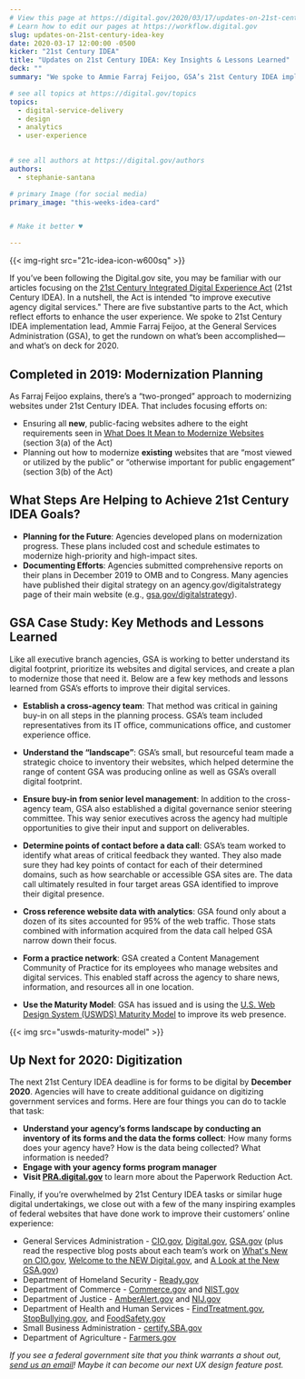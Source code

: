 ```yaml
---
# View this page at https://digital.gov/2020/03/17/updates-on-21st-century-idea-key
# Learn how to edit our pages at https://workflow.digital.gov
slug: updates-on-21st-century-idea-key
date: 2020-03-17 12:00:00 -0500
kicker: "21st Century IDEA"
title: "Updates on 21st Century IDEA: Key Insights & Lessons Learned"
deck: ""
summary: "We spoke to Ammie Farraj Feijoo, GSA’s 21st Century IDEA implementation lead, to get the rundown on what’s been accomplished and what’s on deck for 2020."

# see all topics at https://digital.gov/topics
topics:
  - digital-service-delivery
  - design
  - analytics
  - user-experience
  

# see all authors at https://digital.gov/authors
authors:
  - stephanie-santana

# primary Image (for social media)
primary_image: "this-weeks-idea-card"


# Make it better ♥

---
```


{{< img-right src="21c-idea-icon-w600sq" >}}

If you’ve been following the Digital.gov site, you may be familiar with our articles focusing on the [21st Century Integrated Digital Experience Act](https://digital.gov/resources/21st-century-integrated-digital-experience-act/) (21st Century IDEA). In a nutshell, the Act is intended “to improve executive agency digital services." There are five substantive parts to the Act, which reflect efforts to enhance the user experience. We spoke to 21st Century IDEA implementation lead, Ammie Farraj Feijoo, at the General Services Administration (GSA), to get the rundown on what’s been accomplished&mdash;and what’s on deck for 2020.

## Completed in 2019: Modernization Planning

As Farraj Feijoo explains, there’s a “two-pronged” approach to modernizing websites under 21st Century IDEA. That includes focusing efforts on:

- Ensuring all **new**, public-facing websites adhere to the eight requirements seen in [What Does It Mean to Modernize Websites](https://digital.gov/resources/21st-century-integrated-digital-experience-act/#what-does-it-mean-to-modernize-websites) (section 3(a) of the Act)
- Planning out how to modernize **existing** websites that are “most viewed or utilized by the public” or “otherwise important for public engagement” (section 3(b) of the Act)

## What Steps Are Helping to Achieve 21st Century IDEA Goals?

- **Planning for the Future**: Agencies developed plans on modernization progress. These plans included cost and schedule estimates to modernize high-priority and high-impact sites.
- **Documenting Efforts**: Agencies submitted comprehensive reports on their plans in December 2019 to OMB and to Congress. Many agencies have published their digital strategy on an agency.gov/digitalstrategy page of their main website (e.g., [gsa.gov/digitalstrategy](https://www.gsa.gov/technology/government-it-initiatives/digital-strategy)).

## GSA Case Study: Key Methods and Lessons Learned

Like all executive branch agencies, GSA is working to better understand its digital footprint, prioritize its websites and digital services, and create a plan to modernize those that need it. Below are a few key methods and lessons learned from GSA’s efforts to improve their digital services.

- **Establish a cross-agency team**: That method was critical in gaining buy-in on all steps in the planning process. GSA’s team included representatives from its IT office, communications office, and customer experience office.
- **Understand the “landscape”**: GSA’s small, but resourceful team made a strategic choice to inventory their websites, which helped determine the range of content GSA was producing online as well as GSA’s overall digital footprint.
- **Ensure buy-in from senior level management**: In addition to the cross-agency team, GSA also established a digital governance senior steering committee. This way senior executives across the agency had multiple opportunities to give their input and support on deliverables.
- **Determine points of contact before a data call**: GSA’s team worked to identify what areas of critical feedback they wanted. They also made sure they had key points of contact for each of their determined domains, such as how searchable or accessible GSA sites are. The data call ultimately resulted in four target areas GSA identified to improve their digital presence.

- **Cross reference website data with analytics**: GSA found only about a dozen of its sites accounted for 95% of the web traffic. Those stats combined with information acquired from the data call helped GSA narrow down their focus.
- **Form a practice network**: GSA created a Content Management Community of Practice for its employees who manage websites and digital services. This enabled staff across the agency to share news, information, and resources all in one location.

- **Use the Maturity Model**: GSA has issued and is using the [U.S. Web Design System (USWDS) Maturity Model](https://designsystem.digital.gov/maturity-model/) to improve its web presence.

{{< img src="uswds-maturity-model" >}}


## Up Next for 2020: Digitization

The next 21st Century IDEA deadline is for forms to be digital by **December 2020**. Agencies will have to create additional guidance on digitizing government services and forms. Here are four things you can do to tackle that task:

- **Understand your agency’s forms landscape by conducting an inventory of its forms and the data the forms collect**: How many forms does your agency have? How is the data being collected? What information is needed?
- **Engage with your agency forms program manager**
- **Visit [PRA.digital.gov](http://pra.digital.gov)** to learn more about the Paperwork Reduction Act.

Finally, if you’re overwhelmed by 21st Century IDEA tasks or similar huge digital undertakings, we close out with a few of the many inspiring examples of federal websites that have done work to improve their customers’ online experience:

- General Services Administration - [CIO.gov](http://www.cio.gov), [Digital.gov](http://www.digital.gov), [GSA.gov](https://www.gsa.gov) (plus read the respective blog posts about each team’s work on [What's New on CIO.gov](https://www.cio.gov/highlights-of-the-updated-cio/), [Welcome to the NEW Digital.gov](https://digital.gov/2019/12/19/a-new-digitalgov/), and [A Look at the New GSA.gov](https://digital.gov/2020/01/08/a-look-at-new-gsagov/))
- Department of Homeland Security - [Ready.gov](http://www.ready.gov)
- Department of Commerce - [Commerce.gov](https://www.commerce.gov/) and [NIST.gov](http://www.NIST.gov)
- Department of Justice - [AmberAlert.gov](http://www.amberalert.gov) and [NIJ.gov ](https://nij.ojp.gov/)
- Department of Health and Human Services - [FindTreatment.gov](https://findtreatment.gov/), [StopBullying.gov](http://www.stopbullying.gov), and [FoodSafety.gov](http://www.foodsafety.gov)
- Small Business Administration - [certify.SBA.gov](http://certify.SBA.gov)
- Department of Agriculture - [Farmers.gov](http://www.farmers.gov)

_If you see a federal government site that you think warrants a shout out, [send us an email](mailto:digitalgov@gsa.gov)! Maybe it can become our next UX design feature post._
